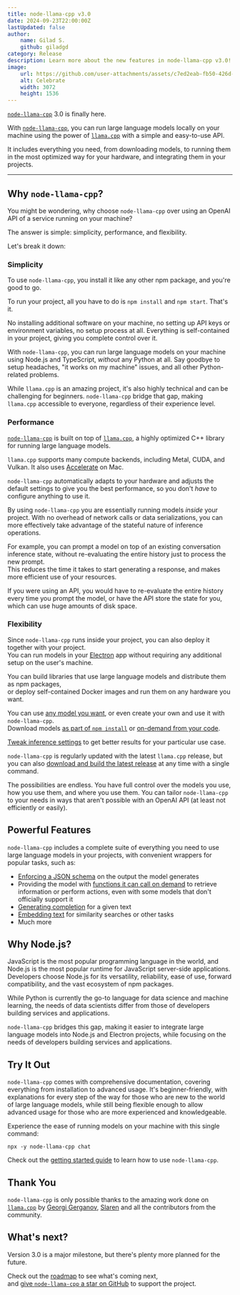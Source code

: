 ```yaml
---
title: node-llama-cpp v3.0
date: 2024-09-23T22:00:00Z
lastUpdated: false
author:
    name: Gilad S.
    github: giladgd
category: Release
description: Learn more about the new features in node-llama-cpp v3.0!
image:
    url: https://github.com/user-attachments/assets/c7ed2eab-fb50-426d-9019-aed40147f30e
    alt: Celebrate
    width: 3072
    height: 1536
---
```

[`node-llama-cpp`](https://node-llama-cpp.withcat.ai) 3.0 is finally here.

With [`node-llama-cpp`](https://node-llama-cpp.withcat.ai), you can run large language models locally on your machine using the power of [`llama.cpp`](https://github.com/ggml-org/llama.cpp) with a simple and easy-to-use API.

It includes everything you need, from downloading models, to running them in the most optimized way for your hardware, and integrating them in your projects.

---

## Why `node-llama-cpp`?
You might be wondering, why choose `node-llama-cpp` over using an OpenAI API of a service running on your machine?

The answer is simple: simplicity, performance, and flexibility.

Let's break it down:

### Simplicity
To use `node-llama-cpp`, you install it like any other npm package, and you're good to go.

To run your project, all you have to do is `npm install` and `npm start`. That's it.

No installing additional software on your machine, no setting up API keys or environment variables, no setup process at all.
Everything is self-contained in your project, giving you complete control over it.

With `node-llama-cpp`, you can run large language models on your machine using Node.js and TypeScript, _without_ any Python at all.
Say goodbye to setup headaches, "it works on my machine" issues, and all other Python-related problems.

While `llama.cpp` is an amazing project, it's also highly technical and can be challenging for beginners.
`node-llama-cpp` bridge that gap, making `llama.cpp` accessible to everyone, regardless of their experience level.

### Performance
[`node-llama-cpp`](https://node-llama-cpp.withcat.ai) is built on top of [`llama.cpp`](https://github.com/ggml-org/llama.cpp), a highly optimized C++ library for running large language models.

`llama.cpp` supports many compute backends, including Metal, CUDA, and Vulkan. It also uses [Accelerate](https://developer.apple.com/accelerate/) on Mac.

`node-llama-cpp` automatically adapts to your hardware and adjusts the default settings to give you the best performance,
so you don't _have_ to configure anything to use it.

By using `node-llama-cpp` you are essentially running models _inside_ your project.
With no overhead of network calls or data serializations,
you can more effectively take advantage of the stateful nature of inference operations.

For example, you can prompt a model on top of an existing conversation inference state,
without re-evaluating the entire history just to process the new prompt.
<br/>
This reduces the time it takes to start generating a response, and makes more efficient use of your resources.

If you were using an API, you would have to re-evaluate the entire history every time you prompt the model,
or have the API store the state for you, which can use huge amounts of disk space.

### Flexibility
Since `node-llama-cpp` runs inside your project, you can also deploy it together with your project.
<br/>
You can run models in your [Electron](../guide/electron.md) app without requiring any additional setup on the user's machine.

You can build libraries that use large language models and distribute them as npm packages,
<br/>
or deploy self-contained Docker images and run them on any hardware you want.

You can use [any model you want](../guide/choosing-a-model.md), or even create your own and use it with `node-llama-cpp`.
<br/>
Download models [as part of `npm install`](../guide/downloading-models.md) or [on-demand from your code](../guide/downloading-models.md#programmatic).

[Tweak inference settings](../guide/chat-session.md#repeat-penalty) to get better results for your particular use case.

`node-llama-cpp` is regularly updated with the latest `llama.cpp` release,
but you can also [download and build the latest release](../guide/building-from-source.md#download-new-release) at any time with a single command.

The possibilities are endless.
You have full control over the models you use, how you use them, and where you use them.
You can tailor `node-llama-cpp` to your needs in ways that aren't possible with an OpenAI API (at least not efficiently or easily).

## Powerful Features
`node-llama-cpp` includes a complete suite of everything you need to use large language models in your projects,
with convenient wrappers for popular tasks, such as:
* [Enforcing a JSON schema](../guide/chat-session.md#response-json-schema) on the output the model generates
* Providing the model with [functions it can call on demand](../guide/chat-session.md#function-calling) to retrieve information or perform actions, even with some models that don't officially support it
* [Generating completion](../guide/text-completion.md) for a given text
* [Embedding text](../guide/embedding.md) for similarity searches or other tasks
* Much more

## Why Node.js?
JavaScript is the most popular programming language in the world, and Node.js is the most popular runtime for JavaScript server-side applications.
Developers choose Node.js for its versatility, reliability, ease of use, forward compatibility, and the vast ecosystem of npm packages.

While Python is currently the go-to language for data science and machine learning,
the needs of data scientists differ from those of developers building services and applications.

`node-llama-cpp` bridges this gap, making it easier to integrate large language models into Node.js and Electron projects,
while focusing on the needs of developers building services and applications.

## Try It Out
`node-llama-cpp` comes with comprehensive documentation, covering everything from installation to advanced usage.
It's beginner-friendly, with explanations for every step of the way for those who are new to the world of large language models,
while still being flexible enough to allow advanced usage for those who are more experienced and knowledgeable.

Experience the ease of running models on your machine with this single command:
```shell
npx -y node-llama-cpp chat
```

Check out the [getting started guide](../guide/index.md) to learn how to use `node-llama-cpp`.

## Thank You
`node-llama-cpp` is only possible thanks to the amazing work done on [`llama.cpp`](https://github.com/ggml-org/llama.cpp) by [Georgi Gerganov](https://github.com/ggerganov), [Slaren](https://github.com/slaren) and all the contributors from the community.

## What's next?
Version 3.0 is a major milestone, but there's plenty more planned for the future.

Check out the [roadmap](https://github.com/orgs/withcatai/projects/1) to see what's coming next,
<br />
and [give `node-llama-cpp` a star on GitHub](https://github.com/withcatai/node-llama-cpp) to support the project.
